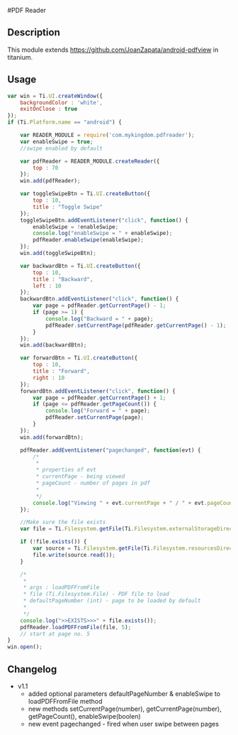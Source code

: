 #PDF Reader

## Description

This module extends https://github.com/JoanZapata/android-pdfview in titanium. 

## Usage

```javascript
var win = Ti.UI.createWindow({
	backgroundColor : 'white',
	exitOnClose : true
});
if (Ti.Platform.name == "android") {

	var READER_MODULE = require('com.mykingdom.pdfreader');
	var enableSwipe = true;
	//swipe enabled by default

	var pdfReader = READER_MODULE.createReader({
		top : 70
	});
	win.add(pdfReader);

	var toggleSwipeBtn = Ti.UI.createButton({
		top : 10,
		title : "Toggle Swipe"
	});
	toggleSwipeBtn.addEventListener("click", function() {
		enableSwipe = !enableSwipe;
		console.log("enableSwipe = " + enableSwipe);
		pdfReader.enableSwipe(enableSwipe);
	});
	win.add(toggleSwipeBtn);

	var backwardBtn = Ti.UI.createButton({
		top : 10,
		title : "Backward",
		left : 10
	});
	backwardBtn.addEventListener("click", function() {
		var page = pdfReader.getCurrentPage() - 1;
		if (page >= 1) {
			console.log("Backward = " + page);
			pdfReader.setCurrentPage(pdfReader.getCurrentPage() - 1);
		}
	});
	win.add(backwardBtn);

	var forwardBtn = Ti.UI.createButton({
		top : 10,
		title : "Forward",
		right : 10
	});
	forwardBtn.addEventListener("click", function() {
		var page = pdfReader.getCurrentPage() + 1;
		if (page <= pdfReader.getPageCount()) {
			console.log("Forward = " + page);
			pdfReader.setCurrentPage(page);
		}
	});
	win.add(forwardBtn);

	pdfReader.addEventListener("pagechanged", function(evt) {
		/*
		 *
		 * properties of evt
		 * currentPage - being viewed
		 * pageCount - number of pages in pdf
		 *
		 */
		console.log("Viewing " + evt.currentPage + " / " + evt.pageCount);
	});

	//Make sure the file exists
	var file = Ti.Filesystem.getFile(Ti.Filesystem.externalStorageDirectory, "sample.pdf");

	if (!file.exists()) {
		var source = Ti.Filesystem.getFile(Ti.Filesystem.resourcesDirectory, "sample.pdf");
		file.write(source.read());
	}

	/*
	 *
	 * args : loadPDFFromFile
	 * file (Ti.Filesystem.File) - PDF file to load
	 * defaultPageNumber (int) - page to be loaded by default
	 *
	 */
	console.log(">>EXISTS>>>" + file.exists());
	pdfReader.loadPDFFromFile(file, 5);
	// start at page no. 5
}
win.open();
```

## Changelog

* v1.1
  * added optional parameters defaultPageNumber & enableSwipe  to loadPDFFromFile method
  * new methods setCurrentPage(number), getCurrentPage(number), getPageCount(), enableSwipe(boolen)
  * new event pagechanged - fired when user swipe between pages
